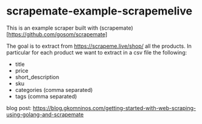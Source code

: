 # scrapemate-example-scrapemelive

This is an example scraper built with (scrapemate)[https://github.com/gosom/scrapemate]

The goal is to extract from https://scrapeme.live/shop/  all the products.
In particular for each product we want to extract in a csv file the following:

- title
- price
- short_description
- sku
- categories (comma separated)
- tags (comma separated)

blog post: https://blog.gkomninos.com/getting-started-with-web-scraping-using-golang-and-scrapemate
